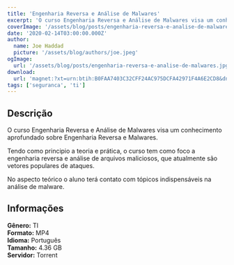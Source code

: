 ```yaml
---
title: 'Engenharia Reversa e Análise de Malwares'
excerpt: 'O curso Engenharia Reversa e Análise de Malwares visa um conhecimento aprofundado sobre Engenharia Reversa e Malwares. Tendo como principio a teoria e prática, o curso tem como foco a engenharia reversa e análise de arquivos maliciosos, que atualmente são vetores populares de a'
coverImage: '/assets/blog/posts/engenharia-reversa-e-analise-de-malwares.jpg'
date: '2020-02-14T03:00:00.000Z'
author:
  name: Joe Haddad
  picture: '/assets/blog/authors/joe.jpeg'
ogImage:
  url: '/assets/blog/posts/engenharia-reversa-e-analise-de-malwares.jpg'
download:
  url: 'magnet:?xt=urn:btih:B0FAA7403C32CFF24AC975DCFA42971F4A6E2CD8&dn=OYS%20Security%20-%20Engenharia%20Reversa%20e%20An%c3%a1lise%20de%20Mal&tr=udp%3a%2f%2ftracker.openbittorrent.com%3a1337%2fannounce&tr=udp%3a%2f%2ftracker.opentrackr.org%3a1337%2fannounce'
tags: ['seguranca', 'ti']
---
```

<h2>Descrição</h2>
<p></p><p>O curso Engenharia Reversa e Análise de Malwares visa um conhecimento aprofundado sobre Engenharia Reversa e Malwares. <br/></p><p>Tendo como principio a teoria e prática, o curso tem como foco a engenharia reversa e análise de arquivos maliciosos, que atualmente são vetores populares de ataques.</p><p>No aspecto teórico o aluno terá contato com tópicos indispensáveis na análise de malware.</p><h2>Informações</h2><p><strong>Gênero:</strong> TI<br/><strong>Formato:</strong> MP4<br/><strong>Idioma:</strong> Português<br/><strong>Tamanho:</strong> 4.36 GB<br/><strong>Servidor:</strong> Torrent</p>